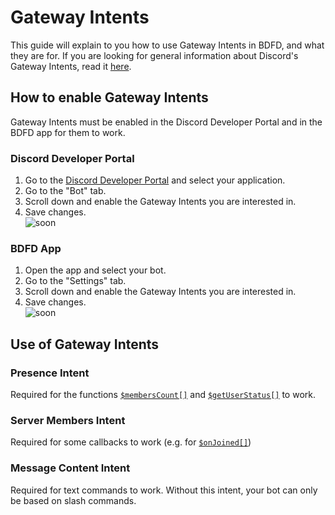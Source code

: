 # Gateway Intents
This guide will explain to you how to use Gateway Intents in BDFD, and what they are for.
If you are looking for general information about Discord's Gateway Intents, read it [here](https://discord.com/developers/docs/topics/gateway#gateway-intents).

## How to enable Gateway Intents
Gateway Intents must be enabled in the Discord Developer Portal and in the BDFD app for them to work.
### Discord Developer Portal
1. Go to the [Discord Developer Portal](https://discord.com/developers/applications) and select your application.
2. Go to the "Bot" tab.
3. Scroll down and enable the Gateway Intents you are interested in.
4. Save changes. \
![soon](soon)
### BDFD App
1. Open the app and select your bot.
2. Go to the "Settings" tab.
3. Scroll down and enable the Gateway Intents you are interested in.
4. Save changes. \
![soon](soon)

## Use of Gateway Intents
### Presence Intent
Required for the functions [`$membersCount[]`](./bdscript/membersCount.md#second-usage) and [`$getUserStatus[]`](./bdscript/getUserStatus.md) to work.
### Server Members Intent
Required for some callbacks to work (e.g. for [`$onJoined[]`](./callbacks/onJoined.md))
### Message Content Intent
Required for text commands to work. Without this intent, your bot can only be based on slash commands. 
